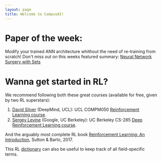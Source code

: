 ```yaml
---
layout: page
title: Welcome to CampusAI!
---
```


<!-- Ask, comment and get inspired by latest RL research. -->

# Paper of the week:

Modify your trained ANN architecture whithout the need of re-training from scratch! 
Don't miss out on this weeks featured summary: [Neural Network Surgery with Sets](/papers/NN_surgery_sets)

<!-- # Featured project:

Ever wondered how an AI can teach itself to drive a car through a maze of obstacles?
We did, check out the results:

---video-here---

Learn more about it [here](/projects/test)! -->

# Wanna get started in RL?

We recommend following both these great courses (available for free, given by two RL superstars):
1. [David Silver](http://www0.cs.ucl.ac.uk/staff/d.silver/web/Home.html) (DeepMind, UCL): UCL COMPM050 [Reinforcement Learning course](http://www0.cs.ucl.ac.uk/staff/d.silver/web/Teaching.html).
2. [Sergey Levine](https://people.eecs.berkeley.edu/~svlevine/) (Google, UC Berkeley): UC Berkeley CS-285 [Deep Reinforcement Learning course](http://rail.eecs.berkeley.edu/deeprlcourse/).

And the arguably most complete RL book [Reinforcement Learning: An Introduction](http://incompleteideas.net/book/bookdraft2017nov5.pdf), Sutton & Barto, 2017.

This RL [dictionary](https://towardsdatascience.com/the-complete-reinforcement-learning-dictionary-e16230b7d24e) can also be useful to keep track of all field-specific terms.
